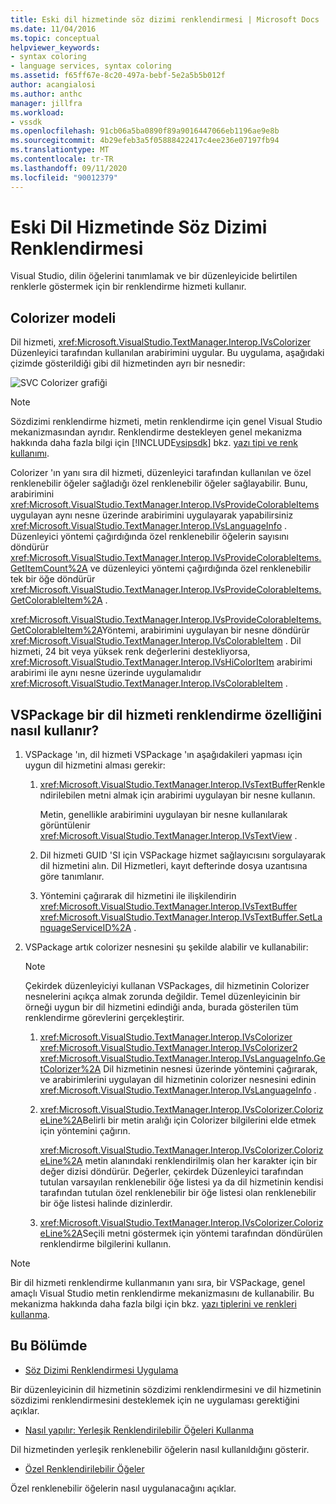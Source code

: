 ```yaml
---
title: Eski dil hizmetinde söz dizimi renklendirmesi | Microsoft Docs
ms.date: 11/04/2016
ms.topic: conceptual
helpviewer_keywords:
- syntax coloring
- language services, syntax coloring
ms.assetid: f65ff67e-8c20-497a-bebf-5e2a5b5b012f
author: acangialosi
ms.author: anthc
manager: jillfra
ms.workload:
- vssdk
ms.openlocfilehash: 91cb06a5ba0890f89a9016447066eb1196ae9e8b
ms.sourcegitcommit: 4b29efeb3a5f05888422417c4ee236e07197fb94
ms.translationtype: MT
ms.contentlocale: tr-TR
ms.lasthandoff: 09/11/2020
ms.locfileid: "90012379"
---
```

# <a name="syntax-coloring-in-a-legacy-language-service"></a>Eski Dil Hizmetinde Söz Dizimi Renklendirmesi

Visual Studio, dilin öğelerini tanımlamak ve bir düzenleyicide belirtilen renklerle göstermek için bir renklendirme hizmeti kullanır.

## <a name="colorizer-model"></a>Colorizer modeli
 Dil hizmeti, <xref:Microsoft.VisualStudio.TextManager.Interop.IVsColorizer> Düzenleyici tarafından kullanılan arabirimini uygular. Bu uygulama, aşağıdaki çizimde gösterildiği gibi dil hizmetinden ayrı bir nesnedir:

 ![SVC Colorizer grafiği](../../extensibility/internals/media/figlgsvccolorizer.gif)

> [!NOTE]
> Sözdizimi renklendirme hizmeti, metin renklendirme için genel Visual Studio mekanizmasından ayrıdır. Renklendirme destekleyen genel mekanizma hakkında daha fazla bilgi için [!INCLUDE[vsipsdk](../../extensibility/includes/vsipsdk_md.md)] bkz. [yazı tipi ve renk kullanımı](../../vs-2015/extensibility/using-fonts-and-colors.md?view=vs-2015).

 Colorizer 'ın yanı sıra dil hizmeti, düzenleyici tarafından kullanılan ve özel renklenebilir öğeler sağladığı özel renklenebilir öğeler sağlayabilir. Bunu, arabirimini <xref:Microsoft.VisualStudio.TextManager.Interop.IVsProvideColorableItems> uygulayan aynı nesne üzerinde arabirimini uygulayarak yapabilirsiniz <xref:Microsoft.VisualStudio.TextManager.Interop.IVsLanguageInfo> . Düzenleyici yöntemi çağırdığında özel renklenebilir öğelerin sayısını döndürür <xref:Microsoft.VisualStudio.TextManager.Interop.IVsProvideColorableItems.GetItemCount%2A> ve düzenleyici yöntemi çağırdığında özel renklenebilir tek bir öğe döndürür <xref:Microsoft.VisualStudio.TextManager.Interop.IVsProvideColorableItems.GetColorableItem%2A> .

 <xref:Microsoft.VisualStudio.TextManager.Interop.IVsProvideColorableItems.GetColorableItem%2A>Yöntemi, arabirimini uygulayan bir nesne döndürür <xref:Microsoft.VisualStudio.TextManager.Interop.IVsColorableItem> . Dil hizmeti, 24 bit veya yüksek renk değerlerini destekliyorsa, <xref:Microsoft.VisualStudio.TextManager.Interop.IVsHiColorItem> arabirimi arabirimi ile aynı nesne üzerinde uygulamalıdır <xref:Microsoft.VisualStudio.TextManager.Interop.IVsColorableItem> .

## <a name="how-a-vspackage-uses-a-language-service-colorizer"></a>VSPackage bir dil hizmeti renklendirme özelliğini nasıl kullanır?

1. VSPackage 'ın, dil hizmeti VSPackage 'ın aşağıdakileri yapması için uygun dil hizmetini alması gerekir:

    1. <xref:Microsoft.VisualStudio.TextManager.Interop.IVsTextBuffer>Renklendirilebilen metni almak için arabirimi uygulayan bir nesne kullanın.

         Metin, genellikle arabirimini uygulayan bir nesne kullanılarak görüntülenir <xref:Microsoft.VisualStudio.TextManager.Interop.IVsTextView> .

    2. Dil hizmeti GUID 'SI için VSPackage hizmet sağlayıcısını sorgulayarak dil hizmetini alın. Dil Hizmetleri, kayıt defterinde dosya uzantısına göre tanımlanır.

    3. Yöntemini çağırarak dil hizmetini ile ilişkilendirin <xref:Microsoft.VisualStudio.TextManager.Interop.IVsTextBuffer> <xref:Microsoft.VisualStudio.TextManager.Interop.IVsTextBuffer.SetLanguageServiceID%2A> .

2. VSPackage artık colorizer nesnesini şu şekilde alabilir ve kullanabilir:

    > [!NOTE]
    > Çekirdek düzenleyiciyi kullanan VSPackages, dil hizmetinin Colorizer nesnelerini açıkça almak zorunda değildir. Temel düzenleyicinin bir örneği uygun bir dil hizmetini edindiği anda, burada gösterilen tüm renklendirme görevlerini gerçekleştirir.

    1. <xref:Microsoft.VisualStudio.TextManager.Interop.IVsColorizer> <xref:Microsoft.VisualStudio.TextManager.Interop.IVsColorizer2> <xref:Microsoft.VisualStudio.TextManager.Interop.IVsLanguageInfo.GetColorizer%2A> Dil hizmetinin nesnesi üzerinde yöntemini çağırarak, ve arabirimlerini uygulayan dil hizmetinin colorizer nesnesini edinin <xref:Microsoft.VisualStudio.TextManager.Interop.IVsLanguageInfo> .

    2. <xref:Microsoft.VisualStudio.TextManager.Interop.IVsColorizer.ColorizeLine%2A>Belirli bir metin aralığı için Colorizer bilgilerini elde etmek için yöntemini çağırın.

         <xref:Microsoft.VisualStudio.TextManager.Interop.IVsColorizer.ColorizeLine%2A> metin alanındaki renklendirilmiş olan her karakter için bir değer dizisi döndürür. Değerler, çekirdek Düzenleyici tarafından tutulan varsayılan renklenebilir öğe listesi ya da dil hizmetinin kendisi tarafından tutulan özel renklenebilir bir öğe listesi olan renklenebilir bir öğe listesi halinde dizinlerdir.

    3. <xref:Microsoft.VisualStudio.TextManager.Interop.IVsColorizer.ColorizeLine%2A>Seçili metni göstermek için yöntemi tarafından döndürülen renklendirme bilgilerini kullanın.

> [!NOTE]
> Bir dil hizmeti renklendirme kullanmanın yanı sıra, bir VSPackage, genel amaçlı Visual Studio metin renklendirme mekanizmasını de kullanabilir. Bu mekanizma hakkında daha fazla bilgi için bkz. [yazı tiplerini ve renkleri kullanma](../../vs-2015/extensibility/using-fonts-and-colors.md?view=vs-2015).

## <a name="in-this-section"></a>Bu Bölümde
- [Söz Dizimi Renklendirmesi Uygulama](../../extensibility/internals/implementing-syntax-coloring.md)

 Bir düzenleyicinin dil hizmetinin sözdizimi renklendirmesini ve dil hizmetinin sözdizimi renklendirmesini desteklemek için ne uygulaması gerektiğini açıklar.

- [Nasıl yapılır: Yerleşik Renklendirilebilir Öğeleri Kullanma](../../extensibility/internals/how-to-use-built-in-colorable-items.md)

 Dil hizmetinden yerleşik renklenebilir öğelerin nasıl kullanıldığını gösterir.

- [Özel Renklendirilebilir Öğeler](../../extensibility/internals/custom-colorable-items.md)

 Özel renklenebilir öğelerin nasıl uygulanacağını açıklar.